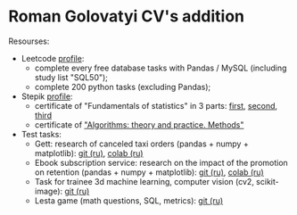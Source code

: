 # Roman Golovatyi CV's addition

Resourses:
* Leetcode [profile](https://leetcode.com/ROMAN_GO/):
  * complete every free database tasks with Pandas / MySQL (including study list "SQL50");
  * complete 200 python tasks (excluding Pandas);
* Stepik [profile](https://stepik.org/users/681475453/profile):
  * certificate of "Fundamentals of statistics" in 3 parts: [first](https://stepik.org/cert/2297610?lang=en), [second](https://stepik.org/cert/2316611?lang=en), [third](https://stepik.org/cert/2323908?lang=en)
  * certificate of ["Algorithms: theory and practice. Methods"](https://stepik.org/cert/2327582?lang=en)
* Test tasks:
  * Gett: research of canceled taxi orders (pandas + numpy + matplotlib):  [git (ru)](https://github.com/Roman3173/RomanGo/blob/main/Test%20cases/Gett%20(taxi)/canceled_taxi_orders_ru.ipynb), [colab (ru)](https://colab.research.google.com/drive/1ZzvnHDscjpK4qjP8d638icdDomEj6pLz)
  * Ebook subscription service: research on the impact of the promotion on retention (pandas + numpy + matplotlib): [git (ru)](https://github.com/Roman3173/RomanGo/blob/main/Test%20cases/Ebook%20subscription%20service/retention.ipynb), [colab (ru)](https://colab.research.google.com/github/Roman3173/RomanGo/blob/main/Test%20cases/Ebook%20subscription%20service/retention.ipynb)
  * Task for trainee 3d machine learning, computer vision (cv2, scikit-image): [git (ru)](https://github.com/Roman3173/RomanGo/blob/main/Test%20cases/3D_room_test/README.md)
  * Lesta game (math questions, SQL, metrics): [git (ru)](https://github.com/Roman3173/RomanGo/blob/main/Test%20cases/Lesta%20games/README.md)
